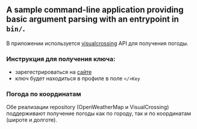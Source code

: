 ## A sample command-line application providing basic argument parsing with an entrypoint in `bin/`.

В приложении используется [visualcrossing](https://www.visualcrossing.com/) API  для получения погоды.

### Инструкция для получения ключа:
- зарегестрироваться на [сайте](https://www.visualcrossing.com/sign-up)
- ключ будет находиться в профиле в поле `</>Key`

### Погода по координатам
Обе реализации repository (OpenWeatherMap и VisualCrossing) поддерживают получение погоды как по городу, так и по координатам (широте и долготе).
